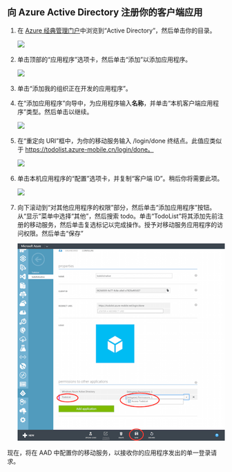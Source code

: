 ## <a name="register-app-aad"></a>向 Azure Active Directory 注册你的客户端应用

1. 在 [Azure 经典管理门户](https://manage.windowsazure.cn/)中浏览到“Active Directory”，然后单击你的目录。

	![](./media/mobile-services-dotnet-adal-register-client/mobile-services-select-aad.png)

2. 单击顶部的“应用程序”选项卡，然后单击“添加”以添加应用程序。 

	![](./media/mobile-services-dotnet-adal-register-client/mobile-services-aad-applications-tab.png)

3. 单击“添加我的组织正在开发的应用程序”。

4. 在“添加应用程序”向导中，为应用程序输入**名称**，并单击“本机客户端应用程序”类型。然后单击以继续。

	![](./media/mobile-services-dotnet-adal-register-client/mobile-services-native-selection.png)

5. 在“重定向 URI”框中，为你的移动服务输入 /login/done 终结点。此值应类似于 https://todolist.azure-mobile.cn/login/done。

	![](./media/mobile-services-dotnet-adal-register-client/mobile-services-native-redirect-uri.png)

6. 单击本机应用程序的“配置”选项卡，并复制“客户端 ID”。稍后你将需要此项。

	![](./media/mobile-services-dotnet-adal-register-client/mobile-services-native-client-id.png)

7. 向下滚动到“对其他应用程序的权限”部分，然后单击“添加应用程序”按钮。从“显示”菜单中选择“其他”，然后搜索 todo。单击“TodoList”将其添加先前注册的移动服务，然后单击复选标记以完成操作。授予对移动服务应用程序的访问权限。然后单击“保存”

	![](./media/mobile-services-dotnet-adal-register-client/mobile-services-native-add-permissions.png)

现在，将在 AAD 中配置你的移动服务，以接收你的应用程序发出的单一登录请求。

<!---HONumber=Mooncake_0118_2016-->